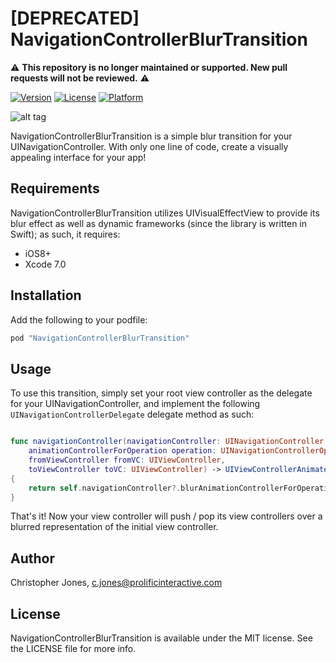 # [DEPRECATED] NavigationControllerBlurTransition

⚠️ **This repository is no longer maintained or supported. New pull requests will not be reviewed.** ⚠️

[![Version](https://img.shields.io/cocoapods/v/NavigationControllerBlurTransition.svg?style=flat)](http://cocoapods.org/pods/NavigationControllerBlurTransition)
[![License](https://img.shields.io/cocoapods/l/NavigationControllerBlurTransition.svg?style=flat)](http://cocoapods.org/pods/NavigationControllerBlurTransition)
[![Platform](https://img.shields.io/cocoapods/p/NavigationControllerBlurTransition.svg?style=flat)](http://cocoapods.org/pods/NavigationControllerBlurTransition)

![alt tag](https://raw.githubusercontent.com/prolificinteractive/NavigationControllerBlurTransition/master/Images/screencap.gif)

NavigationControllerBlurTransition is a simple blur transition for your UINavigationController. With only one line of code, create a visually appealing interface for your app!

## Requirements

NavigationControllerBlurTransition utilizes UIVisualEffectView to provide its blur effect as well as dynamic frameworks (since the library is written in Swift); as such, it requires:

* iOS8+
* Xcode 7.0

## Installation

Add the following to your podfile: 


```ruby
pod "NavigationControllerBlurTransition"
```

## Usage

To use this transition, simply set your root view controller as the delegate for your UINavigationController, and implement the following `UINavigationControllerDelegate` delegate method as such:

```swift

func navigationController(navigationController: UINavigationController,
    animationControllerForOperation operation: UINavigationControllerOperation,
    fromViewController fromVC: UIViewController,
    toViewController toVC: UIViewController) -> UIViewControllerAnimatedTransitioning?
{
    return self.navigationController?.blurAnimationControllerForOperation(operation)
}

```

That's it! Now your view controller will push / pop its view controllers over a blurred representation of the initial view controller.

## Author

Christopher Jones, c.jones@prolificinteractive.com

## License

NavigationControllerBlurTransition is available under the MIT license. See the LICENSE file for more info.

